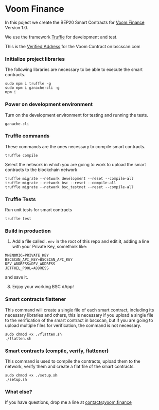 # Voom Finance

In this poject we create the BEP20 Smart Contracts for [Voom Finance](https://voom.finance/) Version 1.0.

We use the framework [Truffle](http://truffleframework.com) for development and test. 

This is the [Verified Address](https://bscscan.com/address/xxxxxxxxx#code) for the Voom Contract on  bscscan.com

### Initialize project libraries
The following libraries are necessary to be able to execute the smart contracts.
```
sudo npm i truffle -g
sudo npm i ganache-cli -g
npm i
```

### Power on development environment
Turn on the development environment for testing and running the tests.
```
ganache-cli
```

### Truffle commands
These commands are the ones necessary to compile smart contracts.
```
truffle compile
```

Select the network in which you are going to work to upload the smart contracts to the blockchain network
```
truffle migrate --network development --reset --compile-all
truffle migrate --network bsc --reset --compile-all
truffle migrate --network bsc_testnet --reset --compile-all
```


### Truffle Tests
Run unit tests for smart contracts
```
truffle test
```

### Build in production

1. Add a file called `.env` in the root of this repo and edit it, adding a line with your Private Key, somethink like:

 ```
MNENOMIC=PRIVATE_KEY
BSCSCAN_API_KEY=BSCSCAN_API_KEY
DEV_ADDRESS=DEV_ADDRESS
JETFUEL_POOL=ADDRESS
 ```
 and save it.
 
8. Enjoy your working BSC dApp!

### Smart contracts flattener

This command will create a single file of each smart contract, including its necessary libraries and others, this is necessary if you upload a single file to the verification of the smart contract in bscscan, but if you are going to upload multiple files for verification, the command is not necessary.

 ```
 sudo chmod +x ./flatten.sh
./flatten.sh
 ```

 ### Smart contracts (compile, verify, flattener)

This command is used to compile the contracts, upload them to the network, verify them and create a flat file of the smart contracts.

 ```
 sudo chmod +x ./setup.sh
./setup.sh
 ```

### What else?

If you have questions, drop me a line at contact@voom.finance
